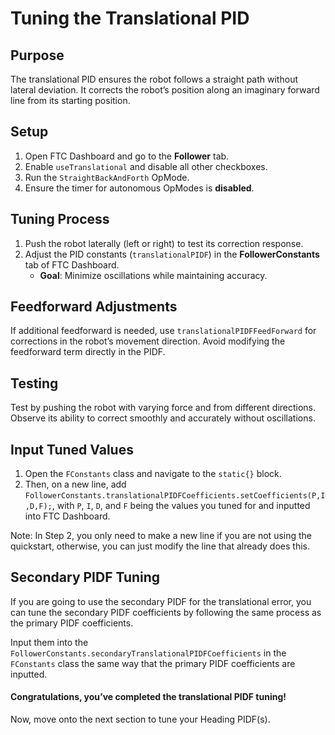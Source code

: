 # Tuning the Translational PID

## Purpose

The translational PID ensures the robot follows a straight path without lateral deviation. It corrects the robot’s position along an imaginary forward line from its starting position.



## Setup

1. Open FTC Dashboard and go to the **Follower** tab.
2. Enable `useTranslational` and disable all other checkboxes.
3. Run the `StraightBackAndForth` OpMode.
4. Ensure the timer for autonomous OpModes is **disabled**.



## Tuning Process

1. Push the robot laterally (left or right) to test its correction response.
2. Adjust the PID constants (`translationalPIDF`) in the **FollowerConstants** tab of FTC Dashboard.
    - **Goal**: Minimize oscillations while maintaining accuracy.



## Feedforward Adjustments

If additional feedforward is needed, use `translationalPIDFFeedForward` for corrections in the robot’s movement direction. Avoid modifying the feedforward term directly in the PIDF.



## Testing

Test by pushing the robot with varying force and from different directions. Observe its ability to correct smoothly and accurately without oscillations.



## Input Tuned Values

1. Open the `FConstants` class and navigate to the `static{}` block.
2. Then, on a new line, add `FollowerConstants.translationalPIDFCoefficients.setCoefficients(P,I,D,F);`, with `P`, `I`, `D`, and `F` being the values you tuned for and inputted into FTC Dashboard.

Note: In Step 2, you only need to make a new line if you are not using the quickstart, otherwise, you can just modify the line that already does this.  



## Secondary PIDF Tuning

If you are going to use the secondary PIDF for the translational error, you can tune the secondary PIDF coefficients by following the same process as the primary PIDF coefficients.

Input them into the `FollowerConstants.secondaryTranslationalPIDFCoefficients` in the `FConstants` class the same way that the primary PIDF coefficients are inputted.



#### Congratulations, you’ve completed the translational PIDF tuning!
Now, move onto the next section to tune your Heading PIDF(s).
